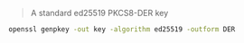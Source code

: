 > A standard ed25519 PKCS8-DER key

```sh
openssl genpkey -out key -algorithm ed25519 -outform DER
```
